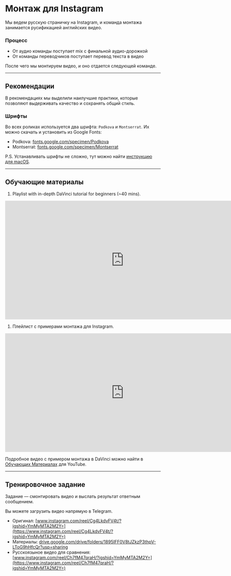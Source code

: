 # Монтаж для Instagram

Мы ведем русскую страничку на Instagram, и команда монтажа занимается
русификацией английских видео.

### Процесс

-   От аудио команды поступает mix с финальной аудио-дорожкой
-   От команды переводчиков поступает перевод текста в видео

После чего мы монтируем видео, и оно отдается следующей команде.

---

## Рекомендации

В рекомендациях мы выделили наилучшие практики, которые позволяют
выдерживать качество и сохранять общий стиль.

### Шрифты

Во всех ролиĸах используется два шрифта: `Podkova` и `Montserrat`.
Их можно скачать и установить из Google Fonts:

-   Podkova: [fonts.google.com/specimen/Podkova](https://fonts.google.com/specimen/Podkova)
-   Montserrat: [fonts.google.com/specimen/Montserrat](https://fonts.google.com/specimen/Montserrat)

P.S. Устанавливать шрифты не сложно, тут можно найти [инструкцию для macOS](lessons/tech-support.md#macos).

---

## Обучающие материалы

1. Playlist with in-depth DaVinci tutorial for beginners (~40 mins).
 <iframe
     class="player"
     type="text/html" src="https://www.youtube.com/embed?listType=playlist&list=PLh5_jWWTZhbKxKjg5jFOVWOsRPZeraTs0"
     frameborder="0">
 </iframe>

1. Плейлист с примерами монтажа для Instagram.
 <iframe
     class="player"
     src="https://www.youtube.com/embed/videoseries?list=PLm5ihv4nPkIsW_pVwOfQACqpj2cuhARZG"
     title="YouTube video player"
     frameborder="0"
     allow="accelerometer; autoplay; clipboard-write; encrypted-media; gyroscope; picture-in-picture" allowfullscreen>
 </iframe>

Подробное видео с примером монтажа в DaVinci можно найти в
[Обучающих Материалах](../youtube/#_9) для YouTube.

---

## Тренировочное задание

Задание — смонтировать видео и выслать результат ответным сообщением.

Вы можете загрузить видео напрямую в Telegram.

-   Оригинал: [www.instagram.com/reel/Cg4LkdvFV4t/?igshid=YmMyMTA2M2Y=](https://www.instagram.com/reel/Cg4LkdvFV4t/?igshid=YmMyMTA2M2Y=)
-   Материалы: [drive.google.com/drive/folders/1895IFF0V8tJZkzP3thpV-LToG9hHfcQr?usp=sharing](https://drive.google.com/drive/folders/1895IFF0V8tJZkzP3thpV-LToG9hHfcQr?usp=sharing)
-   Русскоязыное видео для сравнения: [www.instagram.com/reel/Ch7fM47qraH/?igshid=YmMyMTA2M2Y=](https://www.instagram.com/reel/Ch7fM47qraH/?igshid=YmMyMTA2M2Y=)

<style>
.player {
    width: 80vw;
    height: 40vw;
    max-height: 400px;
}
</style>
